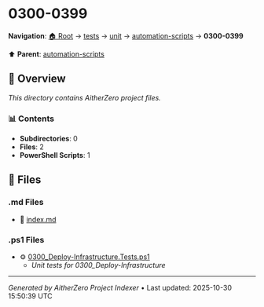 # 0300-0399

**Navigation**: [🏠 Root](../../../../index.md) → [tests](../../../index.md) → [unit](../../index.md) → [automation-scripts](../index.md) → **0300-0399**

⬆️ **Parent**: [automation-scripts](../index.md)

## 📖 Overview

*This directory contains AitherZero project files.*

### 📊 Contents

- **Subdirectories**: 0
- **Files**: 2
- **PowerShell Scripts**: 1

## 📄 Files

### .md Files

- 📝 [index.md](./index.md)

### .ps1 Files

- ⚙️ [0300_Deploy-Infrastructure.Tests.ps1](./0300_Deploy-Infrastructure.Tests.ps1)
  - *Unit tests for 0300_Deploy-Infrastructure*

---

*Generated by AitherZero Project Indexer* • Last updated: 2025-10-30 15:50:39 UTC

